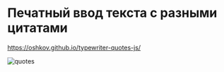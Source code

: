 # Печатный ввод текста с разными цитатами

https://oshkov.github.io/typewriter-quotes-js/

![quotes](https://github.com/oshkov/typewriter-quotes/assets/87696868/8a3e488a-152e-493a-8558-df27d0734a97)
